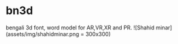 # bn3d
bengali 3d font, word model for AR,VR,XR and PR.
![Shahid minar](assets/img/shahidminar.png = 300x300)
